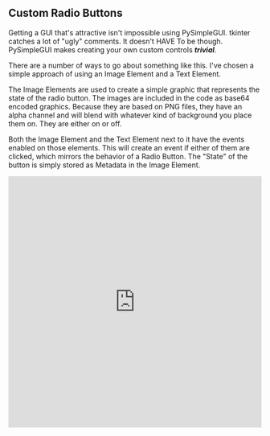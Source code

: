 ## Custom Radio Buttons

Getting a GUI that's attractive isn't impossible using PySimpleGUI.  tkinter catches a lot of "ugly" comments.  It doesn't HAVE To be though.  PySimpleGUI makes creating your own custom controls ***trivial***.

There are a number of ways to go about something like this.  I've chosen a simple approach of using an Image Element and a Text Element.

The Image Elements are used to create a simple graphic that represents the state of the radio button.  The images are included in the code as base64 encoded graphics.  Because they are based on PNG files, they have an alpha channel and will blend with whatever kind of background you place them on.  They are either on or off.

Both the Image Element and the Text Element next to it have the events enabled on those elements.  This will create an event if either of them are clicked, which mirrors the behavior of a Radio Button.  The "State" of the button is simply stored as Metadata in the Image Element.

<iframe src='https://trinket.io/embed/pygame/ec630aa227?start=result' width='100%' height='500' frameborder='0' marginwidth='0' marginheight='0' allowfullscreen></iframe>
